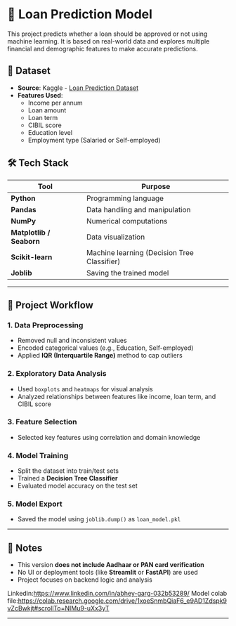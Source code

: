 # 🏦 Loan Prediction Model

This project predicts whether a loan should be approved or not using machine learning. It is based on real-world data and explores multiple financial and demographic features to make accurate predictions.

## 📂 Dataset

- **Source**: Kaggle - [Loan Prediction Dataset]((https://www.kaggle.com/datasets/architsharma01/loan-approval-prediction-dataset))
- **Features Used**:
  - Income per annum
  - Loan amount
  - Loan term
  - CIBIL score
  - Education level
  - Employment type (Salaried or Self-employed)

## 🛠️ Tech Stack

| Tool | Purpose |
|------|---------|
| **Python** | Programming language |
| **Pandas** | Data handling and manipulation |
| **NumPy** | Numerical computations |
| **Matplotlib / Seaborn** | Data visualization |
| **Scikit-learn** | Machine learning (Decision Tree Classifier) |
| **Joblib** | Saving the trained model |

---

## 🔄 Project Workflow

### 1. Data Preprocessing
- Removed null and inconsistent values
- Encoded categorical values (e.g., Education, Self-employed)
- Applied **IQR (Interquartile Range)** method to cap outliers

### 2. Exploratory Data Analysis
- Used `boxplots` and `heatmaps` for visual analysis
- Analyzed relationships between features like income, loan term, and CIBIL score

### 3. Feature Selection
- Selected key features using correlation and domain knowledge

### 4. Model Training
- Split the dataset into train/test sets
- Trained a **Decision Tree Classifier**
- Evaluated model accuracy on the test set

### 5. Model Export
- Saved the model using `joblib.dump()` as `loan_model.pkl`

---

## 📌 Notes

- This version **does not include Aadhaar or PAN card verification**
- No UI or deployment tools (like **Streamlit** or **FastAPI**) are used
- Project focuses on backend logic and analysis

Linkedin:https://www.linkedin.com/in/abhey-garg-032b53289/
Model colab file:https://colab.research.google.com/drive/1xoeSnmbQiaF6_e9AD1Zdspk9vZcBwkjt#scrollTo=NIMu9-uXx3yT

---


